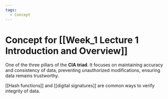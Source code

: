 ```yaml
---
tags:
  - Concept
---
```

# Concept for [[Week_1 Lecture 1 Introduction and Overview]]

One of the three pillars of the **CIA triad**. It focuses on maintaining accuracy and consistency of data, preventing unauthorized modifications, ensuring data remains trustworthy.

[[Hash functions]] and [[digital signatures]] are common ways to verify integrity of data.
